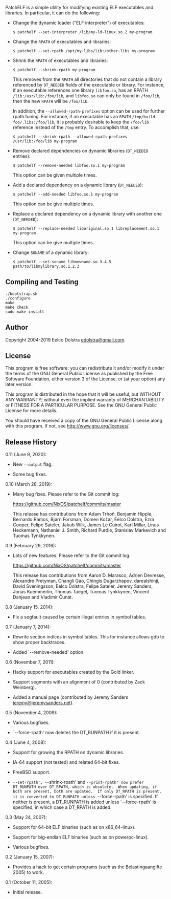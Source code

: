 PatchELF is a simple utility for modifying existing ELF executables and
libraries.  In particular, it can do the following:

* Change the dynamic loader ("ELF interpreter") of executables:

  ```console
  $ patchelf --set-interpreter /lib/my-ld-linux.so.2 my-program
  ```

* Change the `RPATH` of executables and libraries:

  ```console
  $ patchelf --set-rpath /opt/my-libs/lib:/other-libs my-program
  ```

* Shrink the `RPATH` of executables and libraries:

  ```console
  $ patchelf --shrink-rpath my-program
  ```

  This removes from the `RPATH` all directories that do not contain a
  library referenced by `DT_NEEDED` fields of the executable or library.
  For instance, if an executable references one library `libfoo.so`, has
  an RPATH `/lib:/usr/lib:/foo/lib`, and `libfoo.so` can only be found
  in `/foo/lib`, then the new `RPATH` will be `/foo/lib`.

  In addition, the `--allowed-rpath-prefixes` option can be used for
  further rpath tuning. For instance, if an executable has an `RPATH`
  `/tmp/build-foo/.libs:/foo/lib`, it is probably desirable to keep
  the `/foo/lib` reference instead of the `/tmp` entry. To accomplish
  that, use:

  ```console
  $ patchelf --shrink-rpath --allowed-rpath-prefixes /usr/lib:/foo/lib my-program
  ```

* Remove declared dependencies on dynamic libraries (`DT_NEEDED`
  entries):

  ```console
  $ patchelf --remove-needed libfoo.so.1 my-program
  ```

  This option can be given multiple times.

* Add a declared dependency on a dynamic library (`DT_NEEDED`):

  ```console
  $ patchelf --add-needed libfoo.so.1 my-program
  ```

  This option can be give multiple times.

* Replace a declared dependency on a dynamic library with another one
  (`DT_NEEDED`):

  ```console
  $ patchelf --replace-needed liboriginal.so.1 libreplacement.so.1 my-program
  ```

  This option can be give multiple times.

* Change `SONAME` of a dynamic library:

  ```console
  $ patchelf --set-soname libnewname.so.3.4.5 path/to/libmylibrary.so.1.2.3
  ```


## Compiling and Testing

```console
./bootstrap.sh
./configure
make
make check
sudo make install
```

## Author

Copyright 2004-2019 Eelco Dolstra <edolstra@gmail.com>.

## License

This program is free software: you can redistribute it and/or modify
it under the terms of the GNU General Public License as published by
the Free Software Foundation, either version 3 of the License, or (at
your option) any later version.

This program is distributed in the hope that it will be useful, but
WITHOUT ANY WARRANTY; without even the implied warranty of
MERCHANTABILITY or FITNESS FOR A PARTICULAR PURPOSE.  See the GNU
General Public License for more details.

You should have received a copy of the GNU General Public License
along with this program.  If not, see <http://www.gnu.org/licenses/>.

## Release History

0.11 (June 9, 2020):

* New `--output` flag.

* Some bug fixes.

0.10 (March 28, 2019):

* Many bug fixes. Please refer to the Git commit log:

    https://github.com/NixOS/patchelf/commits/master

  This release has contributions from Adam Trhoň, Benjamin Hipple,
  Bernardo Ramos, Bjørn Forsman, Domen Kožar, Eelco Dolstra, Ezra
  Cooper, Felipe Sateler, Jakub Wilk, James Le Cuirot, Karl Millar,
  Linus Heckemann, Nathaniel J. Smith, Richard Purdie, Stanislav
  Markevich and Tuomas Tynkkynen.

0.9 (February 29, 2016):

* Lots of new features. Please refer to the Git commit log:

    https://github.com/NixOS/patchelf/commits/master

  This release has contributions from Aaron D. Marasco, Adrien
  Devresse, Alexandre Pretyman, Changli Gao, Chingis Dugarzhapov,
  darealshinji, David Sveningsson, Eelco Dolstra, Felipe Sateler,
  Jeremy Sanders, Jonas Kuemmerlin, Thomas Tuegel, Tuomas Tynkkynen,
  Vincent Danjean and Vladimír Čunát.

0.8 (January 15, 2014):

* Fix a segfault caused by certain illegal entries in symbol tables.

0.7 (January 7, 2014):

* Rewrite section indices in symbol tables. This for instance allows
  gdb to show proper backtraces.

* Added `--remove-needed' option.

0.6 (November 7, 2011):

* Hacky support for executables created by the Gold linker.

* Support segments with an alignment of 0 (contributed by Zack
  Weinberg).

* Added a manual page (contributed by Jeremy Sanders
  <jeremy@jeremysanders.net>).

0.5 (November 4, 2009):

* Various bugfixes.

* `--force-rpath' now deletes the DT_RUNPATH if it is present.

0.4 (June 4, 2008):

* Support for growing the RPATH on dynamic libraries.

* IA-64 support (not tested) and related 64-bit fixes.

* FreeBSD support.

* `--set-rpath', `--shrink-rpath' and `--print-rpath' now prefer
  DT_RUNPATH over DT_RPATH, which is obsolete.  When updating, if both
  are present, both are updated.  If only DT_RPATH is present, it is
  converted to DT_RUNPATH unless `--force-rpath' is specified.  If
  neither is present, a DT_RUNPATH is added unless `--force-rpath' is
  specified, in which case a DT_RPATH is added.

0.3 (May 24, 2007):

* Support for 64-bit ELF binaries (such as on x86_64-linux).

* Support for big-endian ELF binaries (such as on powerpc-linux).

* Various bugfixes.

0.2 (January 15, 2007):

* Provides a hack to get certain programs (such as the
  Belastingaangifte 2005) to work.

0.1 (October 11, 2005):

* Initial release.
